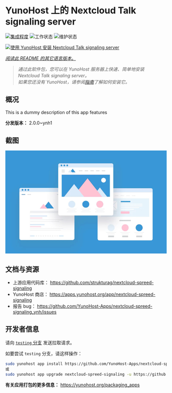 <!--
注意：此 README 由 <https://github.com/YunoHost/apps/tree/master/tools/readme_generator> 自动生成
请勿手动编辑。
-->

# YunoHost 上的 Nextcloud Talk signaling server

[![集成程度](https://dash.yunohost.org/integration/nextcloud-spreed-signaling.svg)](https://ci-apps.yunohost.org/ci/apps/nextcloud-spreed-signaling/) ![工作状态](https://ci-apps.yunohost.org/ci/badges/nextcloud-spreed-signaling.status.svg) ![维护状态](https://ci-apps.yunohost.org/ci/badges/nextcloud-spreed-signaling.maintain.svg)

[![使用 YunoHost 安装 Nextcloud Talk signaling server](https://install-app.yunohost.org/install-with-yunohost.svg)](https://install-app.yunohost.org/?app=nextcloud-spreed-signaling)

*[阅读此 README 的其它语言版本。](./ALL_README.md)*

> *通过此软件包，您可以在 YunoHost 服务器上快速、简单地安装 Nextcloud Talk signaling server。*  
> *如果您还没有 YunoHost，请参阅[指南](https://yunohost.org/install)了解如何安装它。*

## 概况

This is a dummy description of this app features


**分发版本：** 2.0.0~ynh1

## 截图

![Nextcloud Talk signaling server 的截图](./doc/screenshots/example.jpg)

## 文档与资源

- 上游应用代码库： <https://github.com/strukturag/nextcloud-spreed-signaling>
- YunoHost 商店： <https://apps.yunohost.org/app/nextcloud-spreed-signaling>
- 报告 bug： <https://github.com/YunoHost-Apps/nextcloud-spreed-signaling_ynh/issues>

## 开发者信息

请向 [`testing` 分支](https://github.com/YunoHost-Apps/nextcloud-spreed-signaling_ynh/tree/testing) 发送拉取请求。

如要尝试 `testing` 分支，请这样操作：

```bash
sudo yunohost app install https://github.com/YunoHost-Apps/nextcloud-spreed-signaling_ynh/tree/testing --debug
或
sudo yunohost app upgrade nextcloud-spreed-signaling -u https://github.com/YunoHost-Apps/nextcloud-spreed-signaling_ynh/tree/testing --debug
```

**有关应用打包的更多信息：** <https://yunohost.org/packaging_apps>
